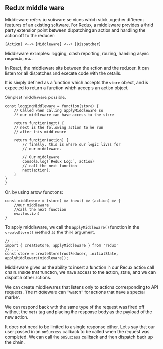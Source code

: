 ## Redux middle ware

Middleware refers to software services which stick together different features of an existing software. For Redux, a middleware provides a thrid party extension point between dispatching an action and handling the action off to the reducer:

    [Action] <--> [Middleware] <--> [Dispatcher]

Middleware examples: logging, crash reporting, routing, handling async requests, etc.

In React, the middleware sits between the action and the reducer. It can listen for all dispatches and execute code with the details.

It is simply defined as a function which accepts the `store` object, and is expected to return a function which accepts an action object.

Simplest middleware possible:

    const loggingMiddleware = function(store) {
        // Called when calling applyMiddleware so
        // our middleware can have access to the store

        return function(next) {
        // next is the following action to be run
        // after this middleware

        return function(action) {
            // finally, this is where our logic lives for
            // our middleware.

            // Our middleware
            console.log(`Redux Log:`, action)
            // call the next function
            next(action);
        }
    }
    }

Or, by using arrow functions:

    const middleware = (store) => (next) => (action) => {
        //our middleware
        //call the next function
        next(action)
    }

To apply middleware, we call the `applyMiddleware()` function in the `createStore()` method as the third argument.

    // ...
    import { createStore, applyMiddleware } from 'redux'
    // ...
    const store = createStore(rootReducer, initialState, applyMiddleware(middleware));


Middleware gives us the ability to insert a function in our Redux action call chain.
Inside that function, we have access to the action, state, and we can dispatch other actions.

We can create middlewares that listens only to actions corresponding to API requests.
The middleware can "watch" for actions that have a special marker.

We can respond back with the same type of the request was fired off without the `meta` tag and placing the response body as the payload of the new action.

It does not need to be limited to a single response either. Let's say that our user passed in an `onSuccess` callback to be called when the request was completed. We can call the `onSuccess` callback and then dispatch back up the chain.